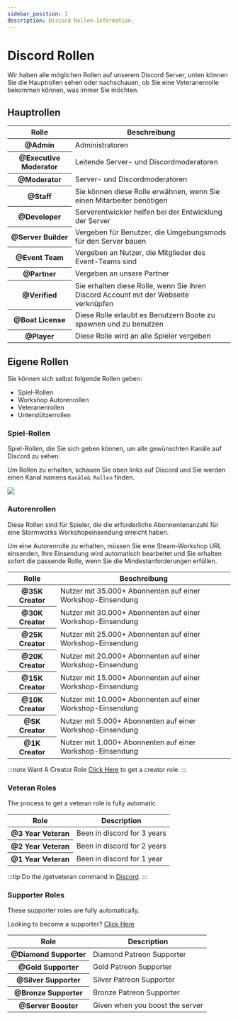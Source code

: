 ```yaml
---
sidebar_position: 1
description: Discord Rollen-Information.
---
```


# Discord Rollen

Wir haben alle möglichen Rollen auf unserem Discord Server, unten können Sie die Hauptrollen sehen oder nachschauen, ob Sie eine Veteranenrolle bekommen können, was immer Sie möchten.

## Hauptrollen

<table class="table nowrap table-dark table-sm">
<thead>
<tr>
<th scope="col">Rolle</th>
<th scope="col">Beschreibung</th>
</tr>
</thead>
<tbody>
<tr>
<th scope="row"><span style={{color: "#ff0000"}}>@Admin</span></th>
<td>Administratoren</td>
</tr>
<tr>
<th scope="row"><span style={{color: "#fcf202"}}>@Executive Moderator</span></th>
<td>Leitende Server- und Discordmoderatoren</td>
</tr>
<tr>
<th scope="row"><span style={{color: "#4ee718"}}>@Moderator</span></th>
<td>Server- und Discordmoderatoren</td>
</tr>
<tr>
<th scope="row"><span style={{color: "#2bac3c"}}>@Staff</span></th>
<td>Sie können diese Rolle erwähnen, wenn Sie einen Mitarbeiter benötigen</td>
</tr>
<tr>
<th scope="row"><span style={{color: "#1e9b94"}}>@Developer</span></th>
<td>Serverentwickler helfen bei der Entwicklung der Server</td>
</tr>
<tr>
<th scope="row"><span style={{color: "#1aac93"}}>@Server Builder</span></th>
<td>Vergeben für Benutzer, die Umgebungsmods für den Server bauen</td>
</tr>
<tr>
<th scope="row"><span style={{color: "#c5a138"}}>@Event Team</span></th>
<td>Vergeben an Nutzer, die Mitglieder des Event-Teams sind</td>
</tr>
<tr>
<th scope="row"><span style={{color: "#ff8e01"}}>@Partner</span></th>
<td>Vergeben an unsere Partner</td>
</tr>

<tr>
<th scope="row"><span style={{color: "#7289da"}}>@Verified</span></th>
<td>Sie erhalten diese Rolle, wenn Sie ihren Discord Account mit der Webseite verknüpfen</td>
</tr>
<tr>
<th scope="row"><span style={{color: "#7ac2e9"}}>@Boat License</span></th>
<td>Diese Rolle erlaubt es Benutzern Boote zu spawnen und zu benutzen</td>
</tr>
<tr>
<th scope="row"><span style={{color: "#99aab5"}}>@Player</span></th>
<td>Diese Rolle wird an alle Spieler vergeben</td>
</tr>
</tbody>
</table>

## Eigene Rollen

Sie können sich selbst folgende Rollen geben:

- Spiel-Rollen
- Workshop Autorenrollen
- Veteranenrollen
- Unterstützerrollen

### Spiel-Rollen

Spiel-Rollen, die Sie sich geben können, um alle gewünschten Kanäle auf Discord zu sehen.

Um Rollen zu erhalten, schauen Sie oben links auf Discord und Sie werden einen Kanal namens `Kanäle& Rollen` finden.

<img src="/img/discord/discordgameroles.png" />


### Autorenrollen

Diese Rollen sind für Spieler, die die erforderliche Abonnentenanzahl für eine Stormworks Workshopeinsendung erreicht haben.

Um eine Autorenrolle zu erhalten, müssen Sie eine Steam-Workshop URL einsenden, Ihre Einsendung wird automatisch bearbeitet und Sie erhalten sofort die passende Rolle, wenn Sie die Mindestanforderungen erfüllen.

<table class="table nowrap table-dark table-sm">
<thead>
<tr>
<th scope="col">Rolle</th>
<th scope="col">Beschreibung</th>
</tr>
</thead>
<tbody>
<tr>
<th scope="row"><span style={{color: "#da5353"}}>@35K Creator</span></th>
<td>Nutzer mit 35.000+ Abonnenten auf einer Workshop-Einsendung</td>
</tr>
<tr>
<th scope="row"><span style={{color: "#da5353"}}>@30K Creator</span></th>
<td>Nutzer mit 30.000+ Abonnenten auf einer Workshop-Einsendung</td>
</tr>
<tr>
<th scope="row"><span style={{color: "#da5353"}}>@25K Creator</span></th>
<td>Nutzer mit 25.000+ Abonnenten auf einer Workshop-Einsendung</td>
</tr>
<tr>
<th scope="row"><span style={{color: "#da5353"}}>@20K Creator</span></th>
<td>Nutzer mit 20.000+ Abonnenten auf einer Workshop-Einsendung</td>
</tr>
<tr>
<th scope="row"><span style={{color: "#f35f5f"}}>@15K Creator</span></th>
<td>Nutzer mit 15.000+ Abonnenten auf einer Workshop-Einsendung</td>
</tr>
<tr>
<th scope="row"><span style={{color: "#f57575"}}>@10K Creator</span></th>
<td>Nutzer mit 10.000+ Abonnenten auf einer Workshop-Einsendung</td>
</tr>
<tr>
<th scope="row"><span style={{color: "#ff9696"}}>@5K Creator</span></th>
<td>Nutzer mit 5.000+ Abonnenten auf einer Workshop-Einsendung</td>
</tr>
<tr>
<th scope="row"><span style={{color: "#d49797"}}>@1K Creator</span></th>
<td>Nutzer mit 1.000+ Abonnenten auf einer Workshop-Einsendung</td>
</tr>
</tbody>
</table>

:::note Want A Creator Role
[Click Here](https://trickys.gg/applications/new) to get a creator role.
:::

### Veteran Roles

The process to get a veteran role is fully automatic.

<table class="table nowrap table-dark table-sm">
<thead>
<tr>
<th scope="col">Role</th>
<th scope="col">Description</th>
</tr>
</thead>
<tbody>
<tr>
<th scope="row"><span style={{color: "#c27c0e"}}>@3 Year Veteran</span></th>
<td>Been in discord for 3 years</td>
</tr>
<tr>
<th scope="row"><span style={{color: "#c27c0e"}}>@2 Year Veteran</span></th>
<td>Been in discord for 2 years</td>
</tr>
<tr>
<th scope="row"><span style={{color: "#c27c0e"}}>@1 Year Veteran</span></th>
<td>Been in discord for 1 year</td>
</tr>
</tbody>
</table>

:::tip
Do the <a class="code-text">/getveteran</a> command in [Discord](discord://discord.com/channels/710922135580835950/723322585563267073).
:::


### Supporter Roles

These supporter roles are fully automatically.

Looking to become a supporter? [Click Here](/docs/supporters)

<table class="table nowrap table-dark table-sm">
<thead>
<tr>
<th scope="col">Role</th>
<th scope="col">Description</th>
</tr>
</thead>
<tbody>
<tr>
<th scope="row"><span style={{color: "#05d6ff"}}>@Diamond Supporter</span></th>
<td>Diamond Patreon Supporter</td>
</tr>
<tr>
<th scope="row"><span style={{color: "#e9c716"}}>@Gold Supporter</span></th>
<td>Gold Patreon Supporter</td>
</tr>
<tr>
<th scope="row"><span style={{color: "#c0c0c0"}}>@Silver Supporter</span></th>
<td>Silver Patreon Supporter</td>
</tr>
<tr>
<th scope="row"><span style={{color: "#cd7f32"}}>@Bronze Supporter</span></th>
<td>Bronze Patreon Supporter</td>
</tr>
<tr>
<th scope="row"><span style={{color: "#ff73fa"}}>@Server Booster</span></th>
<td>Given when you boost the server</td>
</tr>
</tbody>
</table>